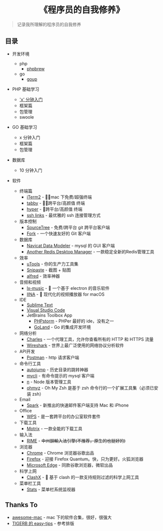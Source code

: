<h1 align="center">《程序员的自我修养》</h1>

> 记录我所理解的程序员的自我修养

## 目录
- 开发环境
  + php
    * [phpbrew](https://github.com/zhanghuid/everything-i-known/blob/main/php/phpbrew.md)
  + go
    * [goup](https://github.com/owenthereal/goup)

- PHP 基础学习
  - ['x' 分钟入门](https://github.com/zhanghuid/everything-i-known/blob/main/php/learn-php-in-x-minutes.md)
  - 框架篇
  - 包管理
  - swoole

- GO 基础学习
  - x 分钟入门
  - 框架篇
  - 包管理

- 数据库
  - 10 分钟入门

- 软件
  - 终端篇
    - [iTerm2](https://iterm2.com/) - :clap::clap:mac 下免费/超强终端
    - [tabby](https://github.com/Eugeny/tabby) - :clap::clap:跨平台/高颜值 终端
    - [hyper](https://github.com/vercel/hyper) - :clap:跨平台/高颜值 终端
    - [ssh links](https://github.com/zhanghuid/everything-i-known/blob/main/config/terminal.md) - 最优雅的 ssh 连接管理方式
  - 版本控制
    - [SourceTree](https://www.sourcetreeapp.com/) - 免费/跨平台 git 跨平台客户端
    - [Fork](https://git-fork.com/) - 一个快速友好的 Git 客户端
  - 数据库
    - [Navicat Data Modeler](https://navicat.com/en/products/navicat-data-modeler) - mysql 的 GUI 客户端
    - [Another Redis Desktop Manager](https://github.com/qishibo/AnotherRedisDesktopManager) - 一款稳定全新的Redis管理工具
  - 效率
    - [uTools](https://u.tools/) - 你的生产力工具集
    - [Snipaste](https://zh.snipaste.com/) - 截图 + 贴图
    - [alfred](https://www.alfredapp.com/) - 效率神器
  - 音频和视频
    - [lx-music](https://github.com/lyswhut/lx-music-desktop) - :clap: 一个基于 electron 的音乐软件
    - [IINA](https://github.com/iina/iina) - :clap: 现代化的视频播放器 for macOS
  - IDE
    - [Sublime Text](https://github.com/zhanghuid/everything-i-known/blob/main/software/sublime.md) 
    - [Visual Studio Code](https://github.com/zhanghuid/everything-i-known/blob/main/software/code.md)
    - JetBrains Toolbox App 
      - [PHPstorm](https://www.jetbrains.com/phpstorm/) - PHPer 最好的 ide，没有之一
      - [GoLand](https://www.jetbrains.com/go/) - Go 的集成开发环境
  - 网络分析
    - [Charles](https://www.charlesproxy.com/) - 一个代理工具，允许你查看所有的 HTTP 和 HTTPS 流量
    - [Wireshark](https://www.wireshark.org/) - 世界上最广泛使用的网络协议分析软件
  - API开发
    - [Postman](https://www.postman.com/downloads/) - http 请求客户端
  - 命令行工具
    - [autojump](https://github.com/wting/autojump) - 历史目录的跳转神器
    - [mycli](https://www.mycli.net/) - 有命令提示的 mysql 客户端
    - [n](https://github.com/tj/n) - Node 版本管理工具
    - [ohmyz](https://ohmyz.sh/) - Oh My Zsh 是基于 zsh 命令行的一个扩展工具集（必须已安装 zsh）
  - Email
    - [Spark](https://sparkmailapp.com/) - 新推出的快速邮件客户端支持 Mac 和 iPhone
  - Office
    - [WPS](https://www.wps.cn/) - 是一套跨平台的办公室软件套件
  - 下载工具
    - [Motrix](https://motrix.app/) - 一款全能的下载工具
  - 输入法
    - [RIME](https://rime.im/) - ~~中州韻輸入法引擎(不推荐，原生的也挺好的)~~
  - 浏览器
    - [Chrome](https://www.google.com/chrome/) - Chrome 浏览器谷歌出品
    - [Firefox](https://www.mozilla.org/zh-CN/firefox/) - 迎接 Firefox Quantum。快，只为更好。火狐浏览器
    - [Microsoft Edge](https://www.microsoft.com/en-us/edge) - 同款谷歌浏览器，微软出品
  - 科学上网
    - [ClashX](https://github.com/yichengchen/clashX) - :clap: 基于 clash 的一款支持规则过滤的科学上网工具
  - 菜单栏工具
    - [Stats](https://github.com/exelban/stats) - 菜单栏系统监视器

## Thanks To
- [awesome-mac](https://github.com/jaywcjlove/awesome-mac/blob/main/README-zh.md) - mac 下的软件合集，很好，很强大
- [TIGERB 的 easy-tips](https://github.com/TIGERB/easy-tips) - 参考排版